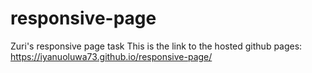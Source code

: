 # responsive-page
Zuri's responsive page task
This is the link to the hosted github pages:
https://iyanuoluwa73.github.io/responsive-page/
